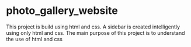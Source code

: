 # photo_gallery_website
This project is build using html and css.
A sidebar is created intelligently using only html and css.
The main purpose of this project is to understand the use of html and css
